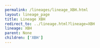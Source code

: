 ```yaml
---
permalink: /lineages/lineage_XBH.html
layout: lineage_page
title: Lineage XBH
redirect_to: ../lineage.html?lineage=XBH
lineage: XBH
parent: None
children: ['XBH']
---
```


